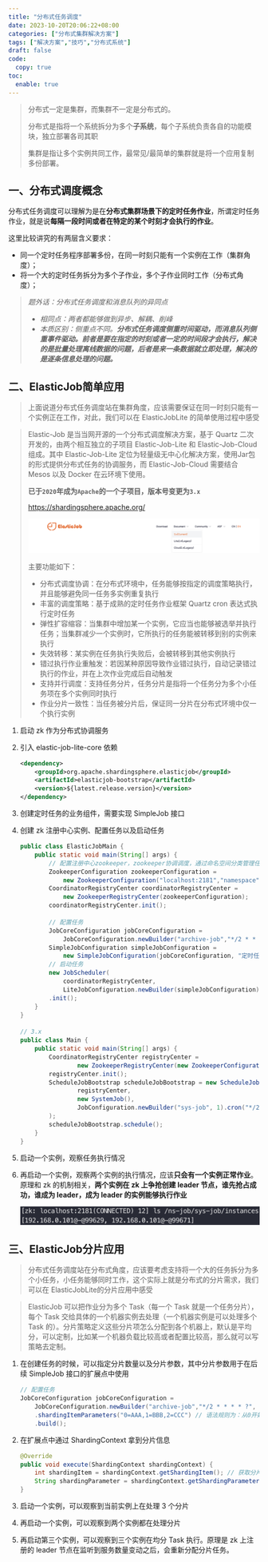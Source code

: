 ```yaml
---
title: "分布式任务调度"
date: 2023-10-20T20:06:22+08:00
categories: ["分布式集群解决方案"]
tags: ["解决方案","技巧","分布式系统"]
draft: false
code:
  copy: true
toc:
  enable: true
---
```


> 分布式一定是集群，而集群不一定是分布式的。
>
> 分布式是指将一个系统拆分为多个**子系统**，每个子系统负责各自的功能模块，独立部署各司其职
>
> 集群是指让多个实例共同工作，最常见/最简单的集群就是将一个应用复制多份部署。

## 一、分布式调度概念

分布式任务调度可以理解为是在**分布式集群场景下的定时任务作业**，所谓定时任务作业，就是说**每隔一段时间或者在特定的某个时刻才会执行的作业**。

这里比较讲究的有两层含义要求：

- 同一个定时任务程序部署多份，在同一时刻只能有一个实例在工作（集群角度）；
- 将一个大的定时任务拆分为多个子作业，多个子作业同时工作（分布式角度）；

> *题外话：分布式任务调度和消息队列的异同点*
>
> - *相同点：两者都能够做到异步、解耦、削峰*
> - *本质区别：侧重点不同。**分布式任务调度侧重时间驱动，而消息队列侧重事件驱动。前者是要在指定的时刻或者一定的时间段才会执行，解决的是批量处理离线数据的问题，后者是来一条数据就立即处理，解决的是逐条信息处理的问题。***

## 二、ElasticJob简单应用

> 上面说道分布式任务调度站在集群角度，应该需要保证在同一时刻只能有一个实例正在工作，对此，我们可以在 ElasticJobLite 的简单使用过程中感受

> Elastic-Job 是当当⽹开源的⼀个分布式调度解决⽅案，基于 Quartz ⼆次开发的，由两个相互独⽴的⼦项⽬ Elastic-Job-Lite 和 Elastic-Job-Cloud 组成。其中 Elastic-Job-Lite 定位为轻量级⽆中⼼化解决⽅案，使⽤Jar包的形式提供分布式任务的协调服务，⽽ Elastic-Job-Cloud 需要结合 Mesos 以及 Docker 在云环境下使⽤。
>
> **已于`2020`年成为`Apache`的一个子项目，版本号变更为`3.x`**
>
> https://shardingsphere.apache.org/
>
> ![image-20240514093221539](../images/image-20240514093221539.png)
>
> 主要功能如下：
>
> - 分布式调度协调：在分布式环境中，任务能够按指定的调度策略执⾏，并且能够避免同⼀任务多实例重复执⾏
> - 丰富的调度策略：基于成熟的定时任务作业框架 Quartz cron 表达式执⾏定时任务
> - 弹性扩容缩容：当集群中增加某⼀个实例，它应当也能够被选举并执⾏任务；当集群减少⼀个实例时，它所执⾏的任务能被转移到别的实例来执⾏
> - 失效转移：某实例在任务执⾏失败后，会被转移到其他实例执⾏
> - 错过执⾏作业重触发：若因某种原因导致作业错过执⾏，⾃动记录错过执⾏的作业，并在上次作业完成后⾃动触发
> - ⽀持并⾏调度：⽀持任务分⽚，任务分⽚是指将⼀个任务分为多个⼩任务项在多个实例同时执⾏
> - 作业分⽚⼀致性：当任务被分⽚后，保证同⼀分⽚在分布式环境中仅⼀个执⾏实例

1. 启动 zk 作为分布式协调服务

2. 引入 elastic-job-lite-core 依赖

   ```xml
   <dependency>
       <groupId>org.apache.shardingsphere.elasticjob</groupId>
       <artifactId>elasticjob-bootstrap</artifactId>
       <version>${latest.release.version}</version>
   </dependency>
   ```

3. 创建定时任务的业务组件，需要实现 SimpleJob 接口

4. 创建 zk 注册中心实例、配置任务以及启动任务

   ```java
   public class ElasticJobMain {
       public static void main(String[] args) {
           // 配置注册中⼼zookeeper，zookeeper协调调度，通过命名空间分类管理任务，对应到zookeeper的⽬录
           ZookeeperConfiguration zookeeperConfiguration = 
               new ZookeeperConfiguration("localhost:2181","namespace");
           CoordinatorRegistryCenter coordinatorRegistryCenter = 
               new ZookeeperRegistryCenter(zookeeperConfiguration);
           coordinatorRegistryCenter.init();
           
           // 配置任务
           JobCoreConfiguration jobCoreConfiguration = 
               JobCoreConfiguration.newBuilder("archive-job","*/2 * * * * ?", 1).build();
           SimpleJobConfiguration simpleJobConfiguration = 
               new SimpleJobConfiguration(jobCoreConfiguration, "定时任务的业务组件类全路径");
           // 启动任务
           new JobScheduler(
               coordinatorRegistryCenter, 
               LiteJobConfiguration.newBuilder(simpleJobConfiguration).build())
           .init();
       }
   }
   
   // 3.x
   public class Main {
       public static void main(String[] args) {
           CoordinatorRegistryCenter registryCenter =
                   new ZookeeperRegistryCenter(new ZookeeperConfiguration("127.0.0.1:32771", "ns-job"));
           registryCenter.init();
           ScheduleJobBootstrap scheduleJobBootstrap = new ScheduleJobBootstrap(
                   registryCenter,
                   new SystemJob(),
                   JobConfiguration.newBuilder("sys-job", 1).cron("*/2 * * * * ?").build()
           );
           scheduleJobBootstrap.schedule();
       }
   }
   ```

5. 启动一个实例，观察任务执行情况

6. 再启动一个实例，观察两个实例的执行情况，应该**只会有一个实例正常作业**。原理和 zk 的机制相关，**两个实例在 zk 上争抢创建 leader 节点，谁先抢占成功，谁成为 leader，成为 leader 的实例能够执行作业**

   ![image-20240514201639866](../images/image-20240514201639866.png)

## 三、ElasticJob分片应用

> 分布式任务调度站在分布式角度，应该要考虑支持将一个大的任务拆分为多个小任务，小任务能够同时工作，这个实际上就是分布式的分片需求，我们可以在 ElasticJobLite的分片应用中感受

> ElasticJob 可以把作业分为多个 Task（每⼀个 Task 就是⼀个任务分⽚），每个 Task 交给具体的⼀个机器实例去处理（⼀个机器实例是可以处理多个 Task 的）。分片策略定义这些分⽚项怎么分配到各个机器上，默认是平均分，可以定制，⽐如某⼀个机器负载⽐较⾼或者配置⽐较⾼，那么就可以写策略去定制。

1. 在创建任务的时候，可以指定分片数量以及分片参数，其中分片参数用于在后续 SimpleJob 接口的扩展点中使用

   ```java
   // 配置任务
   JobCoreConfiguration jobCoreConfiguration = 
       JobCoreConfiguration.newBuilder("archive-job","*/2 * * * * ?", 3)
       .shardingItemParameters("0=AAA,1=BBB,2=CCC") // 语法规则为：从0开始为分片索引，指定0号分片对应的取参为AAA，则0=AAA
       .build();
   ```

2. 在扩展点中通过 ShardingContext 拿到分片信息

   ```java
   @Override
   public void execute(ShardingContext shardingContext) {
       int shardingItem = shardingContext.getShardingItem(); // 获取分片索引
       String shardingParameter = shardingContext.getShardingParameter();  // AAA，获取分片参数（已从0=AAA中解析得到AAA）
   }
   ```

3. 启动一个实例，可以观察到当前实例上在处理 3 个分片

4. 再启动一个实例，可以观察到两个实例都在处理分片

5. 再启动第三个实例，可以观察到三个实例在均分 Task 执行。原理是 zk 上注册的 leader 节点在监听到服务数量变动之后，会重新分配分片任务。
